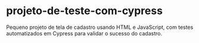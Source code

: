 # projeto-de-teste-com-cypress
Pequeno projeto de tela de cadastro usando HTML e JavaScript, com testes automatizados em Cypress para validar o sucesso do cadastro.
